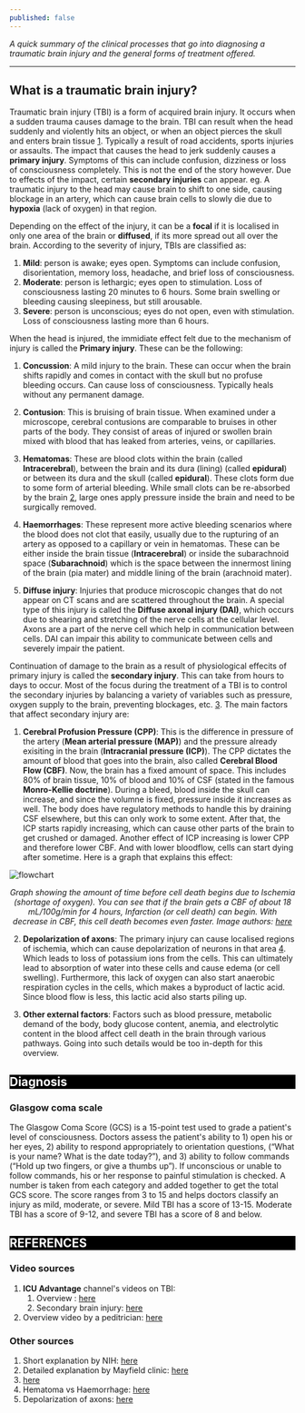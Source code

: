 ```yaml
---
published: false
---
```

_A quick summary of the clinical processes that go into diagnosing a traumatic brain injury and the general forms of treatment offered._

---

## What is a traumatic brain injury?

Traumatic brain injury (TBI) is a form of acquired brain injury. It occurs when a sudden trauma causes damage to the brain. TBI can result when the head suddenly and violently hits an object, or when an object pierces the skull and enters brain tissue [1](https://www.ninds.nih.gov/Disorders/All-Disorders/Traumatic-Brain-Injury-Information-Page). Typically a result of road accidents, sports injuries or assaults. The impact that causes the head to jerk suddenly causes a **primary injury**. Symptoms of this can include confusion, dizziness or loss of consciousness completely. This is not the end of the story however. Due to effects of the impact, certain **secondary injuries** can appear. eg. A traumatic injury to the head may cause brain to shift to one side, causing blockage in an artery, which can cause brain cells to slowly die due to **hypoxia** (lack of oxygen) in that region. 

Depending on the effect of the injury, it can be a **focal** if it is localised in only one area of the brain or **diffused**, if its more spread out all over the brain. According to the severity of injury, TBIs are classified as:

  1. **Mild**: person is awake; eyes open. Symptoms can include confusion, disorientation, memory loss, headache, and brief loss of consciousness.
  2. **Moderate**: person is lethargic; eyes open to stimulation. Loss of consciousness lasting 20 minutes to 6 hours. Some brain swelling or bleeding causing sleepiness, but still arousable.
  3. **Severe**: person is unconscious; eyes do not open, even with stimulation. Loss of consciousness lasting more than 6 hours.

When the head is injured, the immidiate effect felt due to the mechanism of injury is called the **Primary injury**. These can be the following:

  1. **Concussion**: A mild injury to the brain. These can occur when the brain shifts rapidly and comes in contact with the skull but no profuse bleeding occurs. Can cause loss of consciousness. Typically heals without any permanent damage.
  
  2. **Contusion**: This is bruising of brain tissue. When examined under a microscope, cerebral contusions are comparable to bruises in other parts of the body. They consist of areas of injured or swollen brain mixed with blood that has leaked from arteries, veins, or capillaries.
  
  3. **Hematomas**: These are blood clots within the brain (called **Intracerebral**), between the brain and its dura (lining) (called **epidural**) or between its dura and the skull (called **epidural**). These clots form due to some form of arterial bleeding. While small clots can be re-absorbed by the brain [2](https://mayfieldclinic.com/pe-tbi.htm), large ones apply pressure inside the brain and need to be surgically removed.
  
  4. **Haemorrhages**: These represent more active bleeding scenarios where the blood does not clot that easily, usually due to the rupturing of an artery as opposed to a capillary or vein in hematomas. These can be either inside the brain tissue (**Intracerebral**) or inside the subarachnoid space (**Subarachnoid**) which is the space between the innermost lining of the brain (pia mater) and middle lining of the brain (arachnoid mater).
  
  5. **Diffuse injury**: Injuries that produce microscopic changes that do not appear on CT scans and are scattered throughout the brain. A special type of this injury is called the **Diffuse axonal injury (DAI)**, which occurs due to shearing and stretching of the nerve cells at the cellular level. Axons are a part of the nerve cell which help in communication between cells. DAI can impair this ability to communicate between cells and severely impair the patient.
  
Continuation of damage to the brain as a result of physiological effecits of primary injury is called the **secondary injury**. This can take from hours to days to occur. Most of the focus during the treatment of a TBI is to control the secondary injuries by balancing a variety of variables such as pressure, oxygen supply to the brain, preventing blockages, etc. [3](https://www.aans.org/Patients/Neurosurgical-Conditions-and-Treatments/Traumatic-Brain-Injury). The main factors that affect secondary injury are:

1. **Cerebral Profusion Pressure (CPP)**: This is the difference in pressure of the artery (**Mean arterial pressure (MAP)**) and the pressure already exisiting in the brain (**Intracranial pressure (ICP)**). The CPP dictates the amount of blood that goes into the brain, also called **Cerebral Blood Flow (CBF)**. Now, the brain has a fixed amount of space. This includes 80% of brain tissue, 10% of blood and 10% of CSF (stated in the famous **Monro-Kellie doctrine**). During a bleed, blood inside the skull can increase, and since the volumne is fixed, pressure inside it increases as well. The body does have regulatory methods to handle this by draining CSF elsewhere, but this can only work to some extent. After that, the ICP starts rapidly increasing, which can cause other parts of the brain to get crushed or damaged. Another effect of ICP increasing is lower CPP and therefore lower CBF. And with lower bloodflow, cells can start dying after sometime. Here is a graph that explains this effect:

![flowchart]({{site.baseurl}}/images/ischemiagraph.png)
<p style="text-align:center"><i> Graph showing the amount of time before cell death begins due to Ischemia (shortage of oxygen). You can see that if the brain gets a CBF of about 18 mL/100g/min for 4 hours, Infarction (or cell death) can begin. With decrease in CBF, this cell death becomes even faster. Image authors: <a href="https://youtu.be/2JNTJKaz-aM?t=616">here</a> </i></p>

2. **Depolarization of axons**: The primary injury can cause localised regions of ischemia, which can cause depolarization of neurons in that area [4](https://youtu.be/dIBbSP9Q64c?t=220). Which leads to loss of potassium ions from the cells. This can ultimately lead to absorption of water into these cells and cause edema (or cell swelling). Furthermore, this lack of oxygen can also start anaerobic respiration cycles in the cells, which makes a byproduct of lactic acid. Since blood flow is less, this lactic acid also starts piling up.

3. **Other external factors**: Factors such as blood pressure, metabolic demand of the body, body glucose content, anemia, and electrolytic content in the blood affect cell death in the brain through various pathways. Going into such details would be too in-depth for this overview.

<h2 style="background-color:black; color:white">Diagnosis</h2>

### Glasgow coma scale

The Glasgow Coma Score (GCS) is a 15-point test used to grade a patient's level of consciousness. Doctors assess the patient's ability to 1) open his or her eyes, 2) ability to respond appropriately to orientation questions, (“What is your name? What is the date today?”), and 3) ability to follow commands (“Hold up two fingers, or give a thumbs up”). If unconscious or unable to follow commands, his or her response to painful stimulation is checked. A number is taken from each category and added together to get the total GCS score.
The score ranges from 3 to 15 and helps doctors classify an injury as mild, moderate, or severe. Mild TBI has a score of 13-15. Moderate TBI has a score of 9-12, and severe TBI has a score of 8 and below.



<h2 style="background-color:black; color:white">REFERENCES</h2>

<h3 style="text-align:left">Video sources</h3>

1. **ICU Advantage** channel's videos on TBI:
	1. Overview : [here](https://www.youtube.com/watch?v=i7GidKRUzrY)
    2. Secondary brain injury: [here]()
2. Overview video by a peditrician: [here](https://www.youtube.com/watch?v=2JNTJKaz-aM)

<h3 style="text-align:left">Other sources</h3>

1. Short explanation by NIH: [here](https://www.ninds.nih.gov/Disorders/All-Disorders/Traumatic-Brain-Injury-Information-Page)
2. Detailed explanation by Mayfield clinic: [here](https://mayfieldclinic.com/pe-tbi.htm)
3. [here](https://www.aans.org/Patients/Neurosurgical-Conditions-and-Treatments/Traumatic-Brain-Injury)
4. Hematoma vs Haemorrhage: [here](https://www.emedicinehealth.com/hematoma_vs_hemorrhage/article_em.htm)
5. Depolarization of axons: [here](https://en.wikipedia.org/wiki/Mechanism_of_anoxic_depolarization_in_the_brain)
